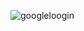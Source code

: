 
![googleloogin](https://user-images.githubusercontent.com/25823640/206831804-5ea47b1a-cd64-4428-ac98-31e2f5ab517d.jpg)
